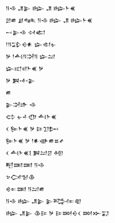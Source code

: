 <div class='block'>
<div class='line'>𒀀𒈾 𒂗𒉌 𒈗 𒂗 𒈗𒈨𒌍</div>
<div class='line'>𒇻𒌑 𒋗𒈝 𒀀𒈾 𒈗 𒂗 𒈗𒈨𒌍</div>
<div class='line'>𒁁𒉌𒈾 𒀴𒅗</div>
<div class='line'>𒁹𒀀𒁉𒀪𒀭 𒇽𒊕𒉡</div>
<div class='line'>𒃻 𒁹𒋀𒀀𒋫𒀀 𒇽𒁺</div>
<div class='line'>𒇽𒀊𒁀𒈨𒌍 𒃻</div>
<div class='line'>𒃻 𒀉𒋾𒉌</div>
<div class='line'>𒌑</div>
<div class='line'>𒉌𒋫𒈥 𒈾</div>
<div class='line'>𒌌 𒉡𒈦𒂡 𒋀𒈨𒌍</div>
<div class='line'>𒌋 𒌉𒈨𒌍 𒃻 𒄿𒋛𒄖</div>
<div class='line'>𒌉𒈨𒌍 𒃻 𒁹𒀭𒀝𒌑𒊺𒍦</div>
<div class='line'>𒌋 𒋀𒈨𒌍𒋙 𒀉𒁺𒆪 𒅇</div>
<div class='line'>𒋃𒌅𒌅 𒀀𒈾</div>
<div class='line'>𒆳𒉏𒈠𒆠</div>
<div class='line'>𒄴𒋰𒌅 𒀀𒁺𒌑</div>
<div class='line'>𒀀𒈾 𒈗 𒂗𒉌 𒉌𒅋𒋰𒊏</div>
<div class='line'>𒈗 𒂗𒉌 𒆠𒄿 𒃻 𒄿𒇷𒀪𒌋 𒇷𒁍𒍑</div>
</div>